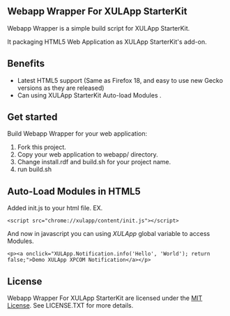 Webapp Wrapper For XULApp StarterKit
-----------------------------
Webapp Wrapper is a simple build script for XULApp StarterKit.

It packaging HTML5 Web Application as XULApp StarterKit's add-on.


Benefits
-----------------------------

* Latest HTML5 support (Same as Firefox 18, and easy to use new Gecko versions as they are released)
* Can using XULApp StarterKit Auto-load Modules .


Get started
-----------------------------
Build Webapp Wrapper for your web application:

1. Fork this project.
2. Copy your web application to webapp/ directory.
3. Change install.rdf and build.sh for your project name.
4. run build.sh


Auto-Load Modules in HTML5
-----------------------------
Added init.js to your html file. EX.

```
<script src="chrome://xulapp/content/init.js"></script>
```

And now in javascript you can using *XULApp* global variable to access Modules.

```
<p><a onclick="XULApp.Notification.info('Hello', 'World'); return false;">Demo XULApp XPCOM Notification</a></p>
```


License
-----------------------------
Webapp Wrapper For XULApp StarterKit are licensed under the [MIT License](http://opensource.org/licenses/MIT).
See LICENSE.TXT for more details.

